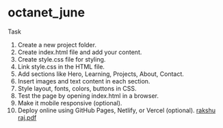 # octanet_june
Task
1. Create a new project folder.
2. Create index.html file and add your content.
3. Create style.css file for styling.
4. Link style.css in the HTML file.
5. Add sections like Hero, Learning, Projects, About, Contact.
6. Insert images and text content in each section.
7. Style layout, fonts, colors, buttons in CSS.
8. Test the page by opening index.html in a browser.
9. Make it mobile responsive (optional).
10. Deploy online using GitHub Pages, Netlify, or Vercel (optional).
  [rakshu raj.pdf](https://github.com/user-attachments/files/20706853/rakshu.raj.pdf)
